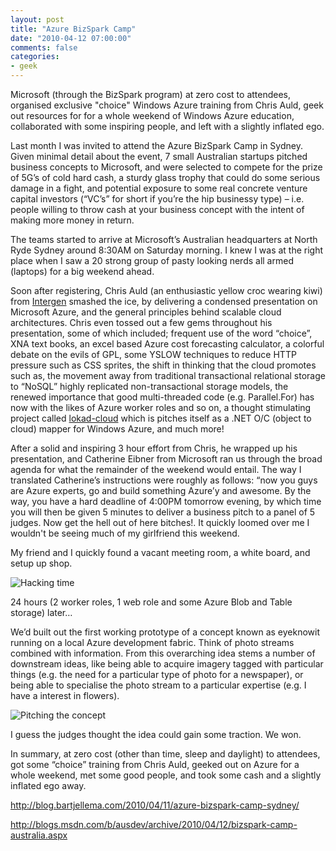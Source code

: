 ```yaml
---
layout: post
title: "Azure BizSpark Camp"
date: "2010-04-12 07:00:00"
comments: false
categories:
- geek
---
```


Microsoft (through the BizSpark program) at zero cost to attendees, organised exclusive "choice" Windows Azure training from Chris Auld, geek out resources for for a whole weekend of Windows Azure education, collaborated with some inspiring people, and left with a slightly inflated ego.

Last month I was invited to attend the Azure BizSpark Camp in Sydney. Given minimal detail about the event, 7 small Australian startups pitched business concepts to Microsoft, and were selected to compete for the prize of 5G’s of cold hard cash, a sturdy glass trophy that could do some serious damage in a fight, and potential exposure to some real concrete venture capital investors (“VC’s” for short if you’re the hip businessy type) – i.e. people willing to throw cash at your business concept with the intent of making more money in return.

The teams started to arrive at Microsoft’s Australian headquarters at North Ryde Sydney around 8:30AM on Saturday morning. I knew I was at the right place when I saw a 20 strong group of pasty looking nerds all armed (laptops) for a big weekend ahead.

Soon after registering, Chris Auld (an enthusiastic yellow croc wearing kiwi) from <a href="http://www.intergen.co.nz">Intergen</a> smashed the ice, by delivering a condensed presentation on Microsoft Azure, and the general principles behind scalable cloud architectures. Chris even tossed out a few gems throughout his presentation, some of which included; frequent use of the word “choice”, XNA text books, an excel based Azure cost forecasting calculator, a colorful debate on the evils of GPL, some YSLOW techniques to reduce HTTP pressure such as CSS sprites, the shift in thinking that the cloud promotes such as, the movement away from traditional transactional relational storage to “NoSQL” highly replicated non-transactional storage models, the renewed importance that good multi-threaded code (e.g. Parallel.For) has now with the likes of Azure worker roles and so on, a thought stimulating project called <a href="http://code.google.com/p/lokad-cloud/">lokad-cloud</a> which is pitches itself as a .NET O/C (object to cloud) mapper for Windows Azure, and much more!

After a solid and inspiring 3 hour effort from Chris, he wrapped up his presentation, and Catherine Eibner from Microsoft ran us through the broad agenda for what the remainder of the weekend would entail. The way I translated Catherine’s instructions were roughly as follows: “now you guys are Azure experts, go and build something Azure’y and awesome. By the way, you have a hard deadline of 4:00PM tomorrow evening, by which time you will then be given 5 minutes to deliver a business pitch to a panel of 5 judges. Now get the hell out of here bitches!. It quickly loomed over me I wouldn't be seeing much of my girlfriend this weekend.

My friend and I quickly found a vacant meeting room, a white board, and setup up shop.

![Hacking time](/images/b/bizspark1.jpg)

24 hours (2 worker roles, 1 web role and some Azure Blob and Table storage) later…

We’d built out the first working prototype of a concept known as eyeknowit running on a local Azure development fabric. Think of photo streams combined with information. From this overarching idea stems a number of downstream ideas, like being able to acquire imagery tagged with particular things (e.g. the need for a particular type of photo for a newspaper), or being able to specialise the photo stream to a particular expertise (e.g. I have a interest in flowers).

![Pitching the concept](/images/b/bizspark2.jpg)

I guess the judges thought the idea could gain some traction. We won.

In summary, at zero cost (other than time, sleep and daylight) to attendees, got some “choice” training from Chris Auld, geeked out on Azure for a whole weekend, met some good people, and took some cash and a slightly inflated ego away.


<a href="http://blog.bartjellema.com/2010/04/11/azure-bizspark-camp-sydney/">http://blog.bartjellema.com/2010/04/11/azure-bizspark-camp-sydney/</a>

<a href="http://blogs.msdn.com/b/ausdev/archive/2010/04/12/bizspark-camp-australia.aspx">http://blogs.msdn.com/b/ausdev/archive/2010/04/12/bizspark-camp-australia.aspx</a>


